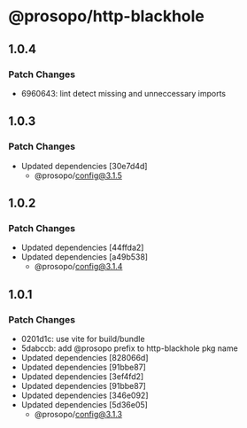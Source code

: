 # @prosopo/http-blackhole

## 1.0.4
### Patch Changes

- 6960643: lint detect missing and unneccessary imports

## 1.0.3
### Patch Changes

- Updated dependencies [30e7d4d]
  - @prosopo/config@3.1.5

## 1.0.2
### Patch Changes

- Updated dependencies [44ffda2]
- Updated dependencies [a49b538]
  - @prosopo/config@3.1.4

## 1.0.1
### Patch Changes

- 0201d1c: use vite for build/bundle
- 5dabccb: add @prosopo prefix to http-blackhole pkg name
- Updated dependencies [828066d]
- Updated dependencies [91bbe87]
- Updated dependencies [3ef4fd2]
- Updated dependencies [91bbe87]
- Updated dependencies [346e092]
- Updated dependencies [5d36e05]
  - @prosopo/config@3.1.3
